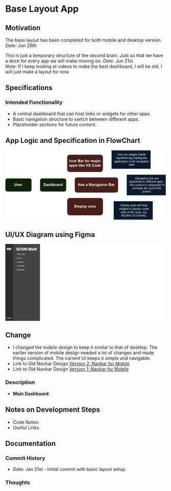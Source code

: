 # Base Layout App

## Motivation
The base layout has been completed for both mobile and desktop version.
*Date:* Jun 29th

This is just a temporary structure of the second brain. Just so that we have a dock for every app we will make moving on.
*Date:* Jun 21st  
*Note:* If I keep looking at videos to make the best dashboard, I will be old. I will just make a layout for now.

## Specifications

### Intended Functionality
- A central dashboard that can host links or widgets for other apps.
- Basic navigation structure to switch between different apps.
- Placeholder sections for future content.

## App Logic and Specification in FlowChart

<img src="BaseLayout.drawio.png" alt="DesktopFrame" width="600"/>

## UI/UX Diagram using Figma
<img src="BaseLayout.jpeg" alt="BaseLayout" width="600"/>

## Change
* I changed the mobile design to keep it similar to that of desktop. The earlier version of mobile design needed a lot of changes and made things complicated. The current UI keeps it simple and navigable.
* Link to Old Navbar Design [Version 2: Navbar for Mobile](Navbar_Mobile.png) 
* Link to Old Navbar Design [Version 1: Navbar for Mobile](../../archive/baseLayoutChanges/Version1/MobileFrames.png) 



### Description
- **Main Dashboard**: 

## Notes on Development Steps 
* Code Notes:
* Useful Links

## Documentation
### Commit History
- *Date:* Jan 21st - Initial commit with basic layout setup.

### Thoughts

